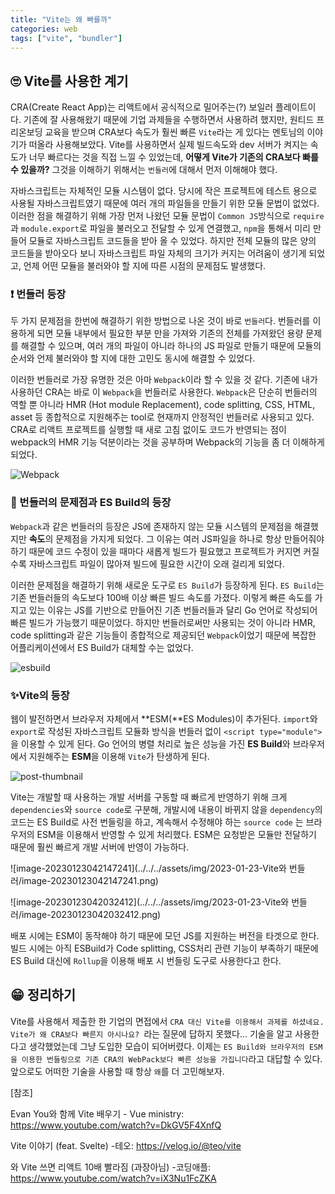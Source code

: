 ```yaml
---
title: "Vite는 왜 빠를까"
categories: web
tags: ["vite", "bundler"]
---
```




## 🙄 Vite를 사용한 계기

CRA(Create React App)는 리액트에서 공식적으로 밀어주는(?) 보일러 플레이트이다. 기존에 잘 사용해왔기 때문에 기업 과제들을 수행하면서 사용하려 했지만, 원티드 프리온보딩 교육을 받으며 CRA보다 속도가 훨씬 빠른 `Vite`라는 게 있다는 멘토님의 이야기가 떠올라 사용해보았다. Vite를 사용하면서 실제 빌드속도와 dev 서버가 켜지는 속도가 너무 빠르다는 것을 직접 느낄 수 있었는데, **어떻게 Vite가 기존의 CRA보다 빠를 수 있을까?** 그것을 이해하기 위해서는 `번들러`에 대해서 먼저 이해해야 했다.



자바스크립트는 자체적인 모듈 시스템이 없다. 당시에 작은 프로젝트에 테스트 용으로 사용될 자바스크립트였기 때문에 여러 개의 파일들을 만들기 위한 모듈 문법이 없었다. 이러한 점을 해결하기 위해 가장 먼저 나왔던 모듈 문법이 `Common JS`방식으로 `require`과 `module.export`로 파일을 불러오고 전달할 수 있게 연결했고, `npm`을 통해서 미리 만들어 모듈로 자바스크립트 코드들을 받아 올 수 있었다. 하지만 전체 모듈의 많은 양의 코드들을 받아오다 보니 자바스크립트 파일 자체의 크기가 커지는 어려움이 생기게 되었고, 언제 어떤 모듈을 불러와야 할 지에 따른 시점의 문제점도 발생했다.



### ❗ 번들러 등장

두 가지 문제점을 한번에 해결하기 위한 방법으로 나온 것이 바로 `번들러`다. 번들러를 이용하게 되면 모듈 내부에서 필요한 부분 만을 가져와 기존의 전체를 가져왔던 용량 문제를 해결할 수 있으며, 여러 개의 파일이 아니라 하나의 JS 파일로 만들기 때문에 모듈의 순서와 언제 불러와야 할 지에 대한 고민도 동시에 해결할 수 있었다.

이러한 번들러로 가장 유명한 것은 아마 `Webpack`이라 할 수 있을 것 같다. 기존에 내가 사용하던 CRA는 바로 이 `Webpack`을 번들러로 사용한다. `Webpack`은 단순히 번들러의 역할 뿐 아니라 HMR (Hot module Replacement), code splitting, CSS, HTML, asset 등 종합적으로 지원해주는 tool로 현재까지 안정적인 번들러로 사용되고 있다. CRA로 리액트 프로젝트를 실행할 때 새로 고침 없이도 코드가 반영되는 점이 webpack의 HMR 기능 덕분이라는 것을 공부하며 Webpack의 기능을 좀 더 이해하게 되었다.

![Webpack](https://www.hanl.tech/wp-content/uploads/2022/09/Screen-Shot-2022-09-06-at-4.08.41-PM.png)



### 📌 번들러의 문제점과 ES Build의 등장

`Webpack`과 같은 번들러의 등장은 JS에 존재하지 않는 모듈 시스템의 문제점을 해결했지만 **속도**의 문제점을 가지게 되었다. 그 이유는 여러 JS파일을 하나로 항상 만들어줘야 하기 때문에 코드 수정이 있을 때마다 새롭게 빌드가 필요했고 프로젝트가 커지면 커질수록 자바스크립트 파일이 많아져 빌드에 필요한 시간이 오래 걸리게 되었다. 

이러한 문제점을 해결하기 위해 새로운 도구로 `ES Build`가 등장하게 된다. `ES Build`는 기존 번들러들의 속도보다 100배 이상 빠른 빌드 속도를 가졌다. 이렇게 빠른 속도를 가지고 있는 이유는 JS를 기반으로 만들어진 기존 번들러들과 달리 Go 언어로 작성되어 빠른 빌드가 가능했기 때문이었다. 하지만 번들러로써만 사용되는 것이 아니라 HMR, code splitting과 같은 기능들이 종합적으로 제공되던 `Webpack`이었기 때문에 복잡한 어플리케이션에서 ES Build가 대체할 수는 없었다.

![esbuild](https://refine.ams3.cdn.digitaloceanspaces.com/blog/2022-11-03-esbuild/esbuild-chart.png)



### ✨Vite의 등장

웹이 발전하면서 브라우저 자체에서 **ESM(**ES Modules)이 추가된다. `import`와 `export`로 작성된 자바스크립트 모듈화 방식을 번들러 없이 `<script type="module">`을 이용할 수 있게 된다. Go 언어의 병렬 처리로 높은 성능을 가진 **ES Build**와 브라우저에서 지원해주는 **ESM**을 이용해 `Vite`가 탄생하게 된다. 

![post-thumbnail](https://velog.velcdn.com/images/kihyun/post/5d766e0f-8ce7-4abb-9920-549a7baafba3/image.png)



Vite는 개발할 때 사용하는 개발 서버를 구동할 때 빠르게 반영하기 위해 크게 `dependencies`와 `source code`로 구분해, 개발시에 내용이 바뀌지 않을 `dependency`의 코드는 ES Build로 사전 번들링을 하고, 계속해서 수정해야 하는 `source code` 는 브라우저의 ESM을 이용해서 반영할 수 있게 처리했다. ESM은 요청받은 모듈만 전달하기 때문에 훨씬 빠르게 개발 서버에 반영이 가능하다.



![image-20230123042147241](../../../assets/img/2023-01-23-Vite와 번들러/image-20230123042147241.png)



![image-20230123042032412](../../../assets/img/2023-01-23-Vite와 번들러/image-20230123042032412.png)



배포 시에는 ESM이 동작해야 하기 때문에 모던 JS를 지원하는 버전을 타겟으로 한다. 빌드 시에는 아직 ESBuild가 Code splitting, CSS처리 관련 기능이 부족하기 때문에 ES Build 대신에 `Rollup`을 이용해 배포 시 번들링 도구로 사용한다고 한다.



## 😁 정리하기

Vite를 사용해서 제출한 한 기업의 면접에서 `CRA 대신 Vite를 이용해서 과제를 하셨네요. Vite가 왜 CRA보다 빠른지 아시나요? `라는 질문에 답하지 못했다... 기술을 알고 사용한다고 생각했었는데 그냥 도입한 모습이 되어버렸다. 이제는 `ES Build와 브라우저의 ESM을 이용한 번들링으로 기존 CRA의 WebPack보다 빠른 성능을 가집니다`라고 대답할 수 있다. 앞으로도 어떠한 기술을 사용할 때 항상 `왜`를 더 고민해보자.  





[참조]

Evan You와 함께 Vite 배우기 - Vue ministry: https://www.youtube.com/watch?v=DkGV5F4XnfQ

Vite 이야기 (feat. Svelte) -테오: https://velog.io/@teo/vite

와 Vite 쓰면 리액트 10배 빨라짐 (과장아님) -코딩애플: https://www.youtube.com/watch?v=iX3Nu1FcZKA

